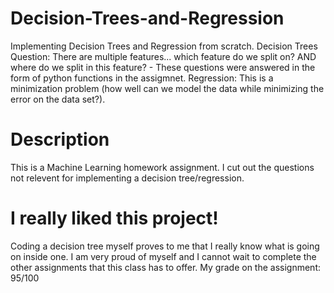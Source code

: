# Decision-Trees-and-Regression
Implementing Decision Trees and Regression from scratch. Decision Trees Question: There are multiple features... which feature do we split on? AND where do we split in this feature? - These questions were answered in the form of python functions in the assigmnet. Regression: This is a minimization problem (how well can we model the data while minimizing the error on the data set?). 

# Description
This is a Machine Learning homework assignment.
I cut out the questions not relevent for implementing a decision tree/regression.

# I really liked this project!
Coding a decision tree myself proves to me that I really know what is going on inside one. 
I am very proud of myself and I cannot wait to complete the other assignments that this class has to offer.
My grade on the assignment: 95/100

